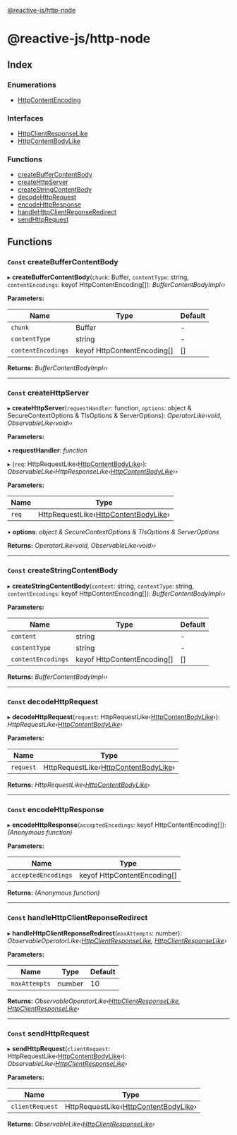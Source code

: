 [@reactive-js/http-node](README.md)

# @reactive-js/http-node

## Index

### Enumerations

* [HttpContentEncoding](enums/httpcontentencoding.md)

### Interfaces

* [HttpClientResponseLike](interfaces/httpclientresponselike.md)
* [HttpContentBodyLike](interfaces/httpcontentbodylike.md)

### Functions

* [createBufferContentBody](README.md#const-createbuffercontentbody)
* [createHttpServer](README.md#const-createhttpserver)
* [createStringContentBody](README.md#const-createstringcontentbody)
* [decodeHttpRequest](README.md#const-decodehttprequest)
* [encodeHttpResponse](README.md#const-encodehttpresponse)
* [handleHttpClientReponseRedirect](README.md#const-handlehttpclientreponseredirect)
* [sendHttpRequest](README.md#const-sendhttprequest)

## Functions

### `Const` createBufferContentBody

▸ **createBufferContentBody**(`chunk`: Buffer, `contentType`: string, `contentEncodings`: keyof HttpContentEncoding[]): *BufferContentBodyImpl‹›*

**Parameters:**

Name | Type | Default |
------ | ------ | ------ |
`chunk` | Buffer | - |
`contentType` | string | - |
`contentEncodings` | keyof HttpContentEncoding[] |  [] |

**Returns:** *BufferContentBodyImpl‹›*

___

### `Const` createHttpServer

▸ **createHttpServer**(`requestHandler`: function, `options`: object & SecureContextOptions & TlsOptions & ServerOptions): *OperatorLike‹void, ObservableLike‹void››*

**Parameters:**

▪ **requestHandler**: *function*

▸ (`req`: HttpRequestLike‹[HttpContentBodyLike](interfaces/httpcontentbodylike.md)›): *ObservableLike‹HttpResponseLike‹[HttpContentBodyLike](interfaces/httpcontentbodylike.md)››*

**Parameters:**

Name | Type |
------ | ------ |
`req` | HttpRequestLike‹[HttpContentBodyLike](interfaces/httpcontentbodylike.md)› |

▪ **options**: *object & SecureContextOptions & TlsOptions & ServerOptions*

**Returns:** *OperatorLike‹void, ObservableLike‹void››*

___

### `Const` createStringContentBody

▸ **createStringContentBody**(`content`: string, `contentType`: string, `contentEncodings`: keyof HttpContentEncoding[]): *BufferContentBodyImpl‹›*

**Parameters:**

Name | Type | Default |
------ | ------ | ------ |
`content` | string | - |
`contentType` | string | - |
`contentEncodings` | keyof HttpContentEncoding[] |  [] |

**Returns:** *BufferContentBodyImpl‹›*

___

### `Const` decodeHttpRequest

▸ **decodeHttpRequest**(`request`: HttpRequestLike‹[HttpContentBodyLike](interfaces/httpcontentbodylike.md)›): *HttpRequestLike‹[HttpContentBodyLike](interfaces/httpcontentbodylike.md)›*

**Parameters:**

Name | Type |
------ | ------ |
`request` | HttpRequestLike‹[HttpContentBodyLike](interfaces/httpcontentbodylike.md)› |

**Returns:** *HttpRequestLike‹[HttpContentBodyLike](interfaces/httpcontentbodylike.md)›*

___

### `Const` encodeHttpResponse

▸ **encodeHttpResponse**(`acceptedEncodings`: keyof HttpContentEncoding[]): *(Anonymous function)*

**Parameters:**

Name | Type |
------ | ------ |
`acceptedEncodings` | keyof HttpContentEncoding[] |

**Returns:** *(Anonymous function)*

___

### `Const` handleHttpClientReponseRedirect

▸ **handleHttpClientReponseRedirect**(`maxAttempts`: number): *ObservableOperatorLike‹[HttpClientResponseLike](interfaces/httpclientresponselike.md), [HttpClientResponseLike](interfaces/httpclientresponselike.md)›*

**Parameters:**

Name | Type | Default |
------ | ------ | ------ |
`maxAttempts` | number | 10 |

**Returns:** *ObservableOperatorLike‹[HttpClientResponseLike](interfaces/httpclientresponselike.md), [HttpClientResponseLike](interfaces/httpclientresponselike.md)›*

___

### `Const` sendHttpRequest

▸ **sendHttpRequest**(`clientRequest`: HttpRequestLike‹[HttpContentBodyLike](interfaces/httpcontentbodylike.md)›): *ObservableLike‹[HttpClientResponseLike](interfaces/httpclientresponselike.md)›*

**Parameters:**

Name | Type |
------ | ------ |
`clientRequest` | HttpRequestLike‹[HttpContentBodyLike](interfaces/httpcontentbodylike.md)› |

**Returns:** *ObservableLike‹[HttpClientResponseLike](interfaces/httpclientresponselike.md)›*
